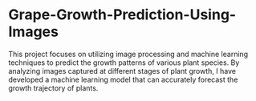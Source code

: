 # Grape-Growth-Prediction-Using-Images
This project focuses on utilizing image processing and machine learning techniques to predict the growth patterns of various plant species. By analyzing images captured at different stages of plant growth, I have developed a machine learning model that can accurately forecast the growth trajectory of plants.
